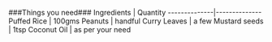###Things you need###
Ingredients | Quantity
--------------|--------------
Puffed Rice | 100gms
Peanuts | handful
Curry Leaves | a few 
Mustard seeds | 1tsp
Coconut Oil | as per your need


